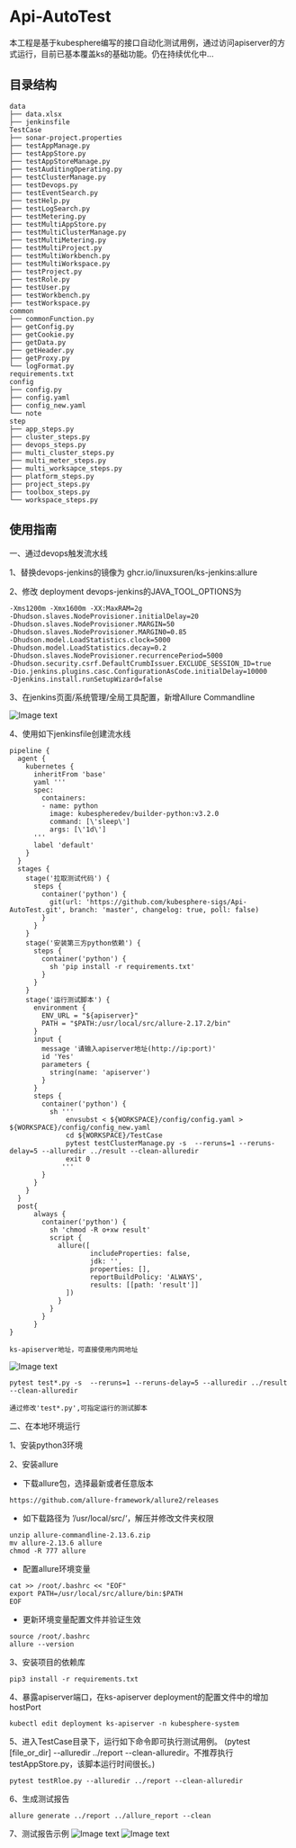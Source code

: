 # Api-AutoTest
本工程是基于kubesphere编写的接口自动化测试用例，通过访问apiserver的方式运行，目前已基本覆盖ks的基础功能。仍在持续优化中...
## 目录结构

```
data
├── data.xlsx
├── jenkinsfile
TestCase
├── sonar-project.properties
├── testAppManage.py
├── testAppStore.py
├── testAppStoreManage.py
├── testAuditingOperating.py
├── testClusterManage.py
├── testDevops.py
├── testEventSearch.py
├── testHelp.py
├── testLogSearch.py
├── testMetering.py
├── testMultiAppStore.py
├── testMultiClusterManage.py
├── testMultiMetering.py
├── testMultiProject.py
├── testMultiWorkbench.py
├── testMultiWorkspace.py
├── testProject.py
├── testRole.py
├── testUser.py
├── testWorkbench.py
├── testWorkspace.py
common
├── commonFunction.py
├── getConfig.py
├── getCookie.py
├── getData.py
├── getHeader.py
├── getProxy.py
└── logFormat.py
requirements.txt 
config
├── config.py
├── config.yaml
├── config_new.yaml
└── note
step
├── app_steps.py
├── cluster_steps.py
├── devops_steps.py
├── multi_cluster_steps.py
├── multi_meter_steps.py
├── multi_worksapce_steps.py
├── platform_steps.py
├── project_steps.py
├── toolbox_steps.py
└── workspace_steps.py
``` 

## 使用指南
一、通过devops触发流水线

1、替换devops-jenkins的镜像为 ghcr.io/linuxsuren/ks-jenkins:allure

2、修改 deployment devops-jenkins的JAVA_TOOL_OPTIONS为
```
-Xms1200m -Xmx1600m -XX:MaxRAM=2g
-Dhudson.slaves.NodeProvisioner.initialDelay=20
-Dhudson.slaves.NodeProvisioner.MARGIN=50
-Dhudson.slaves.NodeProvisioner.MARGIN0=0.85
-Dhudson.model.LoadStatistics.clock=5000
-Dhudson.model.LoadStatistics.decay=0.2
-Dhudson.slaves.NodeProvisioner.recurrencePeriod=5000
-Dhudson.security.csrf.DefaultCrumbIssuer.EXCLUDE_SESSION_ID=true
-Dio.jenkins.plugins.casc.ConfigurationAsCode.initialDelay=10000
-Djenkins.install.runSetupWizard=false
```
3、在jenkins页面/系统管理/全局工具配置，新增Allure Commandline

![Image text](https://github.com/kubesphere-sigs/Api-Autotest/blob/master/data/photo/4.png)

4、使用如下jenkinsfile创建流水线
```
pipeline {
  agent {
    kubernetes {
      inheritFrom 'base'
      yaml '''
      spec:
        containers:
        - name: python
          image: kubespheredev/builder-python:v3.2.0
          command: [\'sleep\']
          args: [\'1d\']
      '''
      label 'default'
    }
  }
  stages {
    stage('拉取测试代码') {
      steps {
        container('python') {
          git(url: 'https://github.com/kubesphere-sigs/Api-AutoTest.git', branch: 'master', changelog: true, poll: false)
        }
      }
    }
    stage('安装第三方python依赖') {
      steps {
        container('python') {
          sh 'pip install -r requirements.txt'
        }
      }
    }
    stage('运行测试脚本') {
      environment {
        ENV_URL = "${apiserver}"
        PATH = "$PATH:/usr/local/src/allure-2.17.2/bin"
      }
      input {
        message '请输入apiserver地址(http://ip:port)'
        id 'Yes'
        parameters {
          string(name: 'apiserver')
        }
      }
      steps {
        container('python') {
          sh '''
              envsubst < ${WORKSPACE}/config/config.yaml > ${WORKSPACE}/config/config_new.yaml
              cd ${WORKSPACE}/TestCase
              pytest testClusterManage.py -s  --reruns=1 --reruns-delay=5 --alluredir ../result --clean-alluredir
              exit 0
             '''
        }
      }
    }
  }
  post{
      always {
        container('python') {
          sh 'chmod -R o+xw result'
          script {
            allure([
                    includeProperties: false,
                    jdk: '',
                    properties: [],
                    reportBuildPolicy: 'ALWAYS',
                    results: [[path: 'result']]
              ])
            }
          }
        }
      }
}
```
```
ks-apiserver地址，可直接使用内网地址
```
![Image text](https://github.com/kubesphere-sigs/Api-Autotest/blob/master/data/photo/3.png)


```
pytest test*.py -s  --reruns=1 --reruns-delay=5 --alluredir ../result --clean-alluredir

通过修改'test*.py',可指定运行的测试脚本
```


二、在本地环境运行

1、安装python3环境

2、安装allure 
- 下载allure包，选择最新或者任意版本
```
https://github.com/allure-framework/allure2/releases
```
- 如下载路径为 ’/usr/local/src/‘，解压并修改文件夹权限
```
unzip allure-commandline-2.13.6.zip
mv allure-2.13.6 allure
chmod -R 777 allure
```
- 配置allure环境变量
```
cat >> /root/.bashrc << "EOF" 
export PATH=/usr/local/src/allure/bin:$PATH 
EOF
```
- 更新环境变量配置文件并验证生效
```
source /root/.bashrc
allure --version
```
3、安装项目的依赖库
```
pip3 install -r requirements.txt
```
4、暴露apiserver端口，在ks-apiserver deployment的配置文件中的增加hostPort
```
kubectl edit deployment ks-apiserver -n kubesphere-system
``` 
5、进入TestCase目录下，运行如下命令即可执行测试用例。
(pytest [file_or_dir] --alluredir ../report --clean-alluredir。不推荐执行testAppStore.py，该脚本运行时间很长。)
```
pytest testRloe.py --alluredir ../report --clean-alluredir
```
6、生成测试报告
```
allure generate ../report ../allure_report --clean
```
7、测试报告示例
![Image text](https://github.com/kubesphere-sigs/Api-Autotest/blob/master/data/photo/1.png)
![Image text](https://github.com/kubesphere-sigs/Api-Autotest/blob/master/data/photo/2.png)

